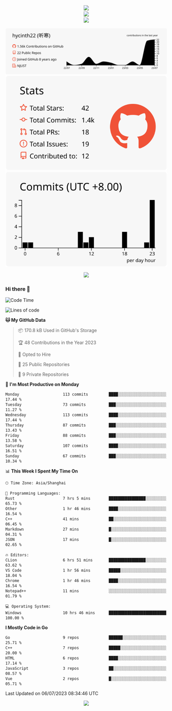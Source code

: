 <div align="center"> <img src="https://metrics.lecoq.io/hycinth22?template=classic&config.timezone=Asia%2FShanghai"> </div>

<div align="center"> <img src="https://github-readme-stats.vercel.app/api/top-langs/?username=hycinth22&hide_title=true&hide_border=true&layout=compact&langs_count=6&text_color=000&icon_color=fff&bg_color=0,52fa5a,4dfcff,c64dff&theme=graywhite" /> </div>

<div align="center"> <img src="https://github-profile-trophy.vercel.app/?username=hycinth22" /> </div>

<div align="center">
 
![](https://raw.githubusercontent.com/hycinth22/hycinth22/main/profile-summary-card-output/swift/0-profile-details.svg)
![](https://raw.githubusercontent.com/hycinth22/hycinth22/main/profile-summary-card-output/swift/3-stats.svg) ![](https://raw.githubusercontent.com/hycinth22/hycinth22/main/profile-summary-card-output/swift/4-productive-time.svg)

</div>

<div align="center"> <img src="https://github-readme-streak-stats.herokuapp.com/?user=hycinth22" /> </div>


### Hi there 👋

<!--
**pinelliar/pinelliar** is a ✨ _special_ ✨ repository because its `README.md` (this file) appears on your GitHub profile.

Here are some ideas to get you started:

- 🔭 I’m currently working on ...
- 🌱 I’m currently learning ...
- 👯 I’m looking to collaborate on ...
- 🤔 I’m looking for help with ...
- 💬 Ask me about ...
- 📫 How to reach me: ...
- 😄 Pronouns: ...
- ⚡ Fun fact: ...
-->

<!--START_SECTION:waka-->
![Code Time](http://img.shields.io/badge/Code%20Time-1%2C087%20hrs%206%20mins-blue)

![Lines of code](https://img.shields.io/badge/From%20Hello%20World%20I%27ve%20Written-1.3%20million%20lines%20of%20code-blue)

**🐱 My GitHub Data** 

> 📦 170.8 kB Used in GitHub's Storage 
 > 
> 🏆 48 Contributions in the Year 2023
 > 
> 💼 Opted to Hire
 > 
> 📜 25 Public Repositories 
 > 
> 🔑 9 Private Repositories 
 > 
📅 **I'm Most Productive on Monday** 

```text
Monday                   113 commits         ████░░░░░░░░░░░░░░░░░░░░░   17.44 % 
Tuesday                  73 commits          ███░░░░░░░░░░░░░░░░░░░░░░   11.27 % 
Wednesday                113 commits         ████░░░░░░░░░░░░░░░░░░░░░   17.44 % 
Thursday                 87 commits          ███░░░░░░░░░░░░░░░░░░░░░░   13.43 % 
Friday                   88 commits          ███░░░░░░░░░░░░░░░░░░░░░░   13.58 % 
Saturday                 107 commits         ████░░░░░░░░░░░░░░░░░░░░░   16.51 % 
Sunday                   67 commits          ███░░░░░░░░░░░░░░░░░░░░░░   10.34 % 
```


📊 **This Week I Spent My Time On** 

```text
🕑︎ Time Zone: Asia/Shanghai

💬 Programming Languages: 
Rust                     7 hrs 5 mins        ████████████████░░░░░░░░░   65.73 % 
Other                    1 hr 46 mins        ████░░░░░░░░░░░░░░░░░░░░░   16.54 % 
C++                      41 mins             ██░░░░░░░░░░░░░░░░░░░░░░░   06.45 % 
Markdown                 27 mins             █░░░░░░░░░░░░░░░░░░░░░░░░   04.31 % 
JSON                     17 mins             █░░░░░░░░░░░░░░░░░░░░░░░░   02.65 % 

🔥 Editors: 
CLion                    6 hrs 51 mins       ████████████████░░░░░░░░░   63.62 % 
VS Code                  1 hr 56 mins        █████░░░░░░░░░░░░░░░░░░░░   18.04 % 
Chrome                   1 hr 46 mins        ████░░░░░░░░░░░░░░░░░░░░░   16.54 % 
Notepad++                11 mins             ░░░░░░░░░░░░░░░░░░░░░░░░░   01.79 % 

💻 Operating System: 
Windows                  10 hrs 46 mins      █████████████████████████   100.00 % 
```

**I Mostly Code in Go** 

```text
Go                       9 repos             ██████░░░░░░░░░░░░░░░░░░░   25.71 % 
C++                      7 repos             █████░░░░░░░░░░░░░░░░░░░░   20.00 % 
HTML                     6 repos             ████░░░░░░░░░░░░░░░░░░░░░   17.14 % 
JavaScript               3 repos             ██░░░░░░░░░░░░░░░░░░░░░░░   08.57 % 
Vue                      2 repos             █░░░░░░░░░░░░░░░░░░░░░░░░   05.71 % 
```




 Last Updated on 06/07/2023 08:34:46 UTC
<!--END_SECTION:waka-->


<div align="center">
 
![](https://github-readme-stats.vercel.app/api/wakatime?username=hycinth22&layout=compact&langs_count=10)

</div>

